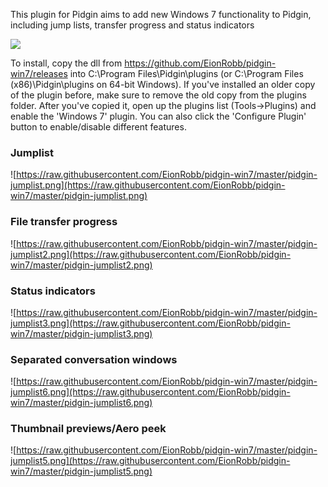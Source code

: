 This plugin for Pidgin aims to add new Windows 7 functionality to Pidgin, including jump lists, transfer progress and status indicators

[![](https://www.paypal.com/en_US/i/btn/btn_donateCC_LG_global.gif)](https://www.paypal.com/cgi-bin/webscr?cmd=_s-xclick&hosted_button_id=E4YHWTXKQ2KH8)


To install, copy the dll from https://github.com/EionRobb/pidgin-win7/releases into C:\Program Files\Pidgin\plugins (or C:\Program Files (x86)\Pidgin\plugins on 64-bit Windows).  If you've installed an older copy of the plugin before, make sure to remove the old copy from the plugins folder.
After you've copied it, open up the plugins list (Tools->Plugins) and enable the 'Windows 7' plugin.  You can also click the 'Configure Plugin' button to enable/disable different features.


### Jumplist ###
![https://raw.githubusercontent.com/EionRobb/pidgin-win7/master/pidgin-jumplist.png](https://raw.githubusercontent.com/EionRobb/pidgin-win7/master/pidgin-jumplist.png)


### File transfer progress ###
![https://raw.githubusercontent.com/EionRobb/pidgin-win7/master/pidgin-jumplist2.png](https://raw.githubusercontent.com/EionRobb/pidgin-win7/master/pidgin-jumplist2.png)


### Status indicators ###
![https://raw.githubusercontent.com/EionRobb/pidgin-win7/master/pidgin-jumplist3.png](https://raw.githubusercontent.com/EionRobb/pidgin-win7/master/pidgin-jumplist3.png)

### Separated conversation windows ###
![https://raw.githubusercontent.com/EionRobb/pidgin-win7/master/pidgin-jumplist6.png](https://raw.githubusercontent.com/EionRobb/pidgin-win7/master/pidgin-jumplist6.png)

### Thumbnail previews/Aero peek ###
![https://raw.githubusercontent.com/EionRobb/pidgin-win7/master/pidgin-jumplist5.png](https://raw.githubusercontent.com/EionRobb/pidgin-win7/master/pidgin-jumplist5.png)
